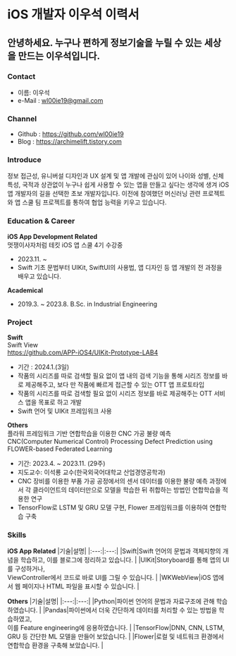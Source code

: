 # iOS 개발자 이우석 이력서

## 안녕하세요. 누구나 편하게 정보기술을 누릴 수 있는 세상을 만드는 이우석입니다.

### Contact
- 이름: 이우석
- e-Mail : wl00ie19@gmail.com

### Channel
- Github : https://github.com/wl00ie19
- Blog : https://archimelift.tistory.com

### Introduce
정보 접근성, 유니버설 디자인과 UX 설계 및 앱 개발에 관심이 있어 나이와 성별, 신체특성, 국적과 상관없이 누구나 쉽게 사용할 수 있는 앱을 만들고 싶다는 생각에 생겨 iOS 앱 개발자의 길을 선택한 초보 개발자입니다. 이전에 참여했던 머신러닝 관련 프로젝트와 앱 스쿨 팀 프로젝트를 통하여 협업 능력을 키우고 있습니다.  


### Education &  Career
**iOS App Development Related**<br>
멋쟁이사자처럼 테킷 iOS 앱 스쿨 4기 수강중
- 2023.11. ~
- Swift 기초 문법부터 UIKit, SwiftUI의 사용법, 앱 디자인 등 앱 개발의 전 과정을 배우고 있습니다.

**Academical**
- 2019.3. ~ 2023.8. B.Sc. in Industrial Engineering

### Project
**Swift**<br>
Swift View<br>
https://github.com/APP-iOS4/UIKit-Prototype-LAB4
- 기간 : 2024.1.(3일)
- 작품의 시리즈를 따로 검색할 필요 없이 앱 내의 검색 기능을 통해 시리즈 정보를 바로 제공해주고, 보다 만 작품에 빠르게 접근할 수 있는 OTT 앱 프로토타입
- 작품의 시리즈를 따로 검색할 필요 없이 시리즈 정보를 바로 제공해주는 OTT 서비스 앱을 목표로 하고 개발
- Swift 언어 및 UIKit 프레임워크 사용

**Others**<br>
플라워 프레임워크 기반 연합학습을 이용한 CNC 가공 불량 예측<br>
CNC(Computer Numerical Control) Processing Defect Prediction using FLOWER-based Federated Learning
- 기간: 2023.4. ~ 2023.11. (29주)
- 지도교수: 이석룡 교수(한국외국어대학교 산업경영공학과)
- CNC 장비를 이용한 부품 가공 공정에서의 센서 데이터를 이용한 불량 예측 과정에서 각 클라이언트의 데이터만으로 모델을 학습한 뒤 취합하는 방법인 연합학습을 적용한 연구
- TensorFlow로 LSTM 및 GRU 모델 구현, Flower 프레임워크를 이용하여 연합학습 구축

###  Skills
**iOS App Related**
|기술|설명|
|:---:|:---:|
|Swift|Swift 언어의 문법과 객체지향의 개념을 학습하고, 이를 블로그에 정리하고 있습니다. |
|UIKit|Storyboard를 통해 앱의 UI를 구성하거나, <br> ViewController에서 코드로 바로 UI를 그릴 수 있습니다. |
|WKWebView|iOS 앱에서 웹 페이지나 HTML 파일을 표시할 수 있습니다. |

**Others**
|기술|설명|
|:---:|:---:|
|Python|파이썬 언어의 문법과 자료구조에 관해 학습하였습니다. |
|Pandas|파이썬에서 더욱 간단하게 데이터를 처리할 수 있는 방법을 학습하였고, <br> 이를 Feature engineering에 응용하였습니다. |
|TensorFlow|DNN, CNN, LSTM, GRU 등 간단한 ML 모델을 만들어 보았습니다. |
|Flower|로컬 및 네트워크 환경에서 연합학습 환경을 구축해 보았습니다. |
